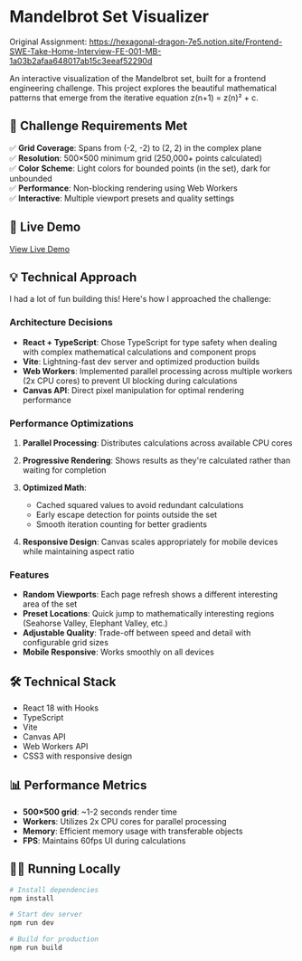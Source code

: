 # Mandelbrot Set Visualizer

Original Assignment:
https://hexagonal-dragon-7e5.notion.site/Frontend-SWE-Take-Home-Interview-FE-001-MB-1a03b2afaa648017ab15c3eeaf52290d

An interactive visualization of the Mandelbrot set, built for a frontend engineering challenge. This project explores the beautiful mathematical patterns that emerge from the iterative equation z(n+1) = z(n)² + c.

## 🎯 Challenge Requirements Met

✅ **Grid Coverage**: Spans from (-2, -2) to (2, 2) in the complex plane  
✅ **Resolution**: 500×500 minimum grid (250,000+ points calculated)  
✅ **Color Scheme**: Light colors for bounded points (in the set), dark for unbounded  
✅ **Performance**: Non-blocking rendering using Web Workers  
✅ **Interactive**: Multiple viewport presets and quality settings

## 🚀 Live Demo

[View Live Demo](https://jordan-romeroporter.github.io/mandelbrot-nclusion/)

## 💡 Technical Approach

I had a lot of fun building this! Here's how I approached the challenge:

### Architecture Decisions

- **React + TypeScript**: Chose TypeScript for type safety when dealing with complex mathematical calculations and component props
- **Vite**: Lightning-fast dev server and optimized production builds
- **Web Workers**: Implemented parallel processing across multiple workers (2x CPU cores) to prevent UI blocking during calculations
- **Canvas API**: Direct pixel manipulation for optimal rendering performance

### Performance Optimizations

1. **Parallel Processing**: Distributes calculations across available CPU cores
2. **Progressive Rendering**: Shows results as they're calculated rather than waiting for completion
3. **Optimized Math**:

   - Cached squared values to avoid redundant calculations
   - Early escape detection for points outside the set
   - Smooth iteration counting for better gradients

4. **Responsive Design**: Canvas scales appropriately for mobile devices while maintaining aspect ratio

### Features

- **Random Viewports**: Each page refresh shows a different interesting area of the set
- **Preset Locations**: Quick jump to mathematically interesting regions (Seahorse Valley, Elephant Valley, etc.)
- **Adjustable Quality**: Trade-off between speed and detail with configurable grid sizes
- **Mobile Responsive**: Works smoothly on all devices

## 🛠️ Technical Stack

- React 18 with Hooks
- TypeScript
- Vite
- Canvas API
- Web Workers API
- CSS3 with responsive design

## 📊 Performance Metrics

- **500×500 grid**: ~1-2 seconds render time
- **Workers**: Utilizes 2x CPU cores for parallel processing
- **Memory**: Efficient memory usage with transferable objects
- **FPS**: Maintains 60fps UI during calculations

## 🏃‍♂️ Running Locally

```bash
# Install dependencies
npm install

# Start dev server
npm run dev

# Build for production
npm run build
```
